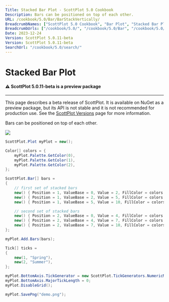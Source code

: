 ```yaml
---
Title: Stacked Bar Plot - ScottPlot 5.0 Cookbook
Description: Bars can be positioned on top of each other.
URL: /cookbook/5.0/Bar/BarStackVertically/
BreadcrumbNames: ["ScottPlot 5.0 Cookbook", "Bar Plot", "Stacked Bar Plot"]
BreadcrumbUrls: ["/cookbook/5.0/", "/cookbook/5.0/Bar", "/cookbook/5.0/Bar/BarStackVertically"]
Date: 2023-12-24
Version: ScottPlot 5.0.11-beta
Version: ScottPlot 5.0.11-beta
SearchUrl: "/cookbook/5.0/search/"
---
```


# Stacked Bar Plot



<div class='alert alert-warning' role='alert'><h4 class='alert-heading py-0 my-0'>⚠️ ScottPlot 5.0.11-beta is a preview package</h4><hr /><p class='mb-0'><span class='fw-semibold'>This page describes a beta release of ScottPlot.</span> It is available on NuGet as a preview package, but its API is not stable and it is not recommended for production use. See the <a href='https://scottplot.net/versions/'>ScottPlot Versions</a> page for more information. </p></div>



Bars can be positioned on top of each other.

[![](/cookbook/5.0/images/BarStackVertically.png)](/cookbook/5.0/images/BarStackVertically.png)

```cs
ScottPlot.Plot myPlot = new();

Color[] colors = {
    myPlot.Palette.GetColor(0),
    myPlot.Palette.GetColor(1),
    myPlot.Palette.GetColor(2),
};

ScottPlot.Bar[] bars =
{
    // first set of stacked bars
    new() { Position = 1, ValueBase = 0, Value = 2, FillColor = colors[0] },
    new() { Position = 1, ValueBase = 2, Value = 5, FillColor = colors[1] },
    new() { Position = 1, ValueBase = 5, Value = 10, FillColor = colors[2] },

    // second set of stacked bars
    new() { Position = 2, ValueBase = 0, Value = 4, FillColor = colors[0] },
    new() { Position = 2, ValueBase = 4, Value = 7, FillColor = colors[1] },
    new() { Position = 2, ValueBase = 7, Value = 10, FillColor = colors[2] },
};

myPlot.Add.Bars(bars);

Tick[] ticks =
{
    new(1, "Spring"),
    new(2, "Summer"),
};

myPlot.BottomAxis.TickGenerator = new ScottPlot.TickGenerators.NumericManual(ticks);
myPlot.BottomAxis.MajorTickLength = 0;
myPlot.DisableGrid();

myPlot.SavePng("demo.png");

```

